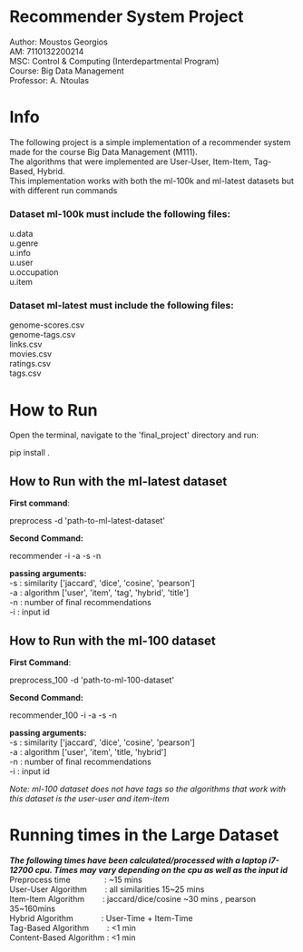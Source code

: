 # Recommender System Project

Author: Moustos Georgios  
AM: 7110132200214  
MSC: Control & Computing (Interdepartmental Program)  
Course: Big Data Management  
Professor: A. Ntoulas

# Info

The following project is a simple implementation of a recommender system made for the course Big Data Management (Μ111).    
The algorithms that were implemented are User-User, Item-Item, Tag-Based, Hybrid.   
This implementation works with both the ml-100k and ml-latest datasets but with different run commands  

### <b>Dataset ml-100k must include the following files:</b>  
u.data  
u.genre  
u.info  
u.user  
u.occupation  
u.item

### <b>Dataset ml-latest must include the following files:</b>  
genome-scores.csv  
genome-tags.csv  
links.csv  
movies.csv  
ratings.csv  
tags.csv

# How to Run

Open the terminal, navigate to the 'final_project' directory and run:

pip install .

## How to Run with the ml-latest dataset

<b>First command</b>:  

preprocess -d 'path-to-ml-latest-dataset'    

<b>Second Command:</b>  
  
  recommender -i -a -s -n 

<b>passing arguments: </b>    
-s : similarity ['jaccard', 'dice', 'cosine', 'pearson']  
-a : algorithm ['user', 'item', 'tag', 'hybrid', 'title']  
-n : number of final recommendations  
-i : input id

## How to Run with the ml-100 dataset

<b>First Command</b>:  

preprocess_100 -d 'path-to-ml-100-dataset'    

<b>Second Command:</b>  
  
recommender_100 -i -a -s -n 

<b>passing arguments: </b>    
-s : similarity ['jaccard', 'dice', 'cosine', 'pearson']  
-a : algorithm ['user', 'item', 'title, 'hybrid']  
-n : number of final recommendations  
-i : input id

 *Note: ml-100 dataset does not have tags so the algorithms that work with this dataset is the user-user and item-item*

# Running times in the Large Dataset
<b>*The following times have been calculated/processed with a laptop i7-12700 cpu. Times may vary depending on the cpu as well as the input id* </b>  
Preprocess time &emsp;&emsp;&emsp;&emsp;: ~15 mins  
User-User Algorithm &emsp;&emsp;:  all similarities 15~25 mins  
Item-Item Algorithm &emsp;&emsp;:  jaccard/dice/cosine ~30 mins , pearson 35~160mins  
Hybrid Algorithm &emsp;&emsp;&emsp; : User-Time + Item-Time   
Tag-Based Algorithm &emsp;&emsp;: &lt;1 min  
Content-Based Algorithm : &lt;1 min

